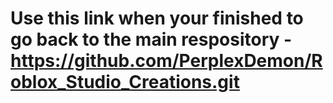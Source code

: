# Use this link when your finished to go back to the main respository - https://github.com/PerplexDemon/Roblox_Studio_Creations.git
